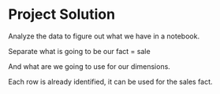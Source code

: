 # Project Solution

Analyze the data to figure out what we have in a notebook.

Separate what is going to be our fact = sale

And what are we going to use for our dimensions.

Each row is already identified, it can be used for the sales fact.

